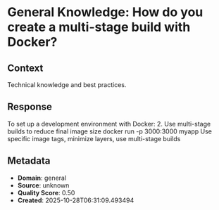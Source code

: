 # General Knowledge: How do you create a multi-stage build with Docker?

## Context
Technical knowledge and best practices.

## Response
To set up a development environment with Docker: 2. Use multi-stage builds to reduce final image size docker run -p 3000:3000 myapp Use specific image tags, minimize layers, use multi-stage builds

## Metadata
- **Domain**: general
- **Source**: unknown
- **Quality Score**: 0.50
- **Created**: 2025-10-28T06:31:09.493494